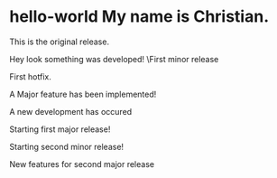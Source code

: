 # hello-world My name is Christian. 
This is the original release.
 
Hey look something was developed! \\First minor release

First hotfix.

A Major feature has been implemented!

A new development has occured

Starting first major release!

Starting second minor release!

New features for second major release
